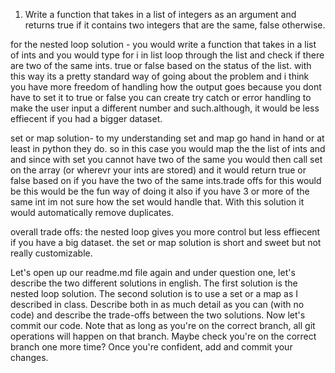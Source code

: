 1. Write a function that takes in a list of integers as an argument
and returns true if it contains two integers that are the same, false
otherwise.


for the nested loop solution - you would write a function that takes in a list of ints
and you would type for i in list loop through the list and check if there are two of the same ints.
true or false based on the status of the list. with this way its a pretty standard way of going about the
problem and i think you have more freedom of handling how the output goes because you dont have to 
set it to true or false you can create try catch or error handling to make the user input a different
number and such.although, it would be less effiecent if you had a bigger dataset.

set or map solution- to my understanding set and map go hand in hand or at least in python they do.
so in this case you would map the the list of ints and and since with set you cannot have two of the same
you would then call set on the array (or wherevr your ints are stored) and it would return true or false
based on if you have the two of the same ints.trade offs for this would be this would be the fun way of doing it
also if you have 3 or more of the same int im not sure how the set would handle that. With this solution it would
automatically remove duplicates.

overall trade offs: the nested loop gives you more control but less effiecent if you have a big dataset.
the set or map solution is short and sweet but not really customizable. 

Let's open up our readme.md file again and under question one, let's describe the two different solutions in english.
The first solution is the nested loop solution. The second solution is to use a set or a map as I described in class. Describe both in as much detail
as you can (with no code) and describe the trade-offs between the two solutions.
Now let's commit our code. Note that as long as you're on the correct branch, all git
operations will happen on that branch. Maybe check you're on the correct branch one more time? Once you're confident, add and commit your changes.

